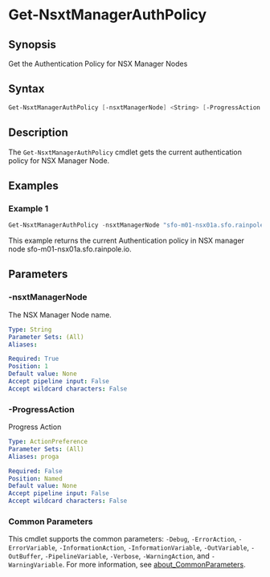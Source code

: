 # Get-NsxtManagerAuthPolicy

## Synopsis

Get the Authentication Policy for NSX Manager Nodes

## Syntax

```powershell
Get-NsxtManagerAuthPolicy [-nsxtManagerNode] <String> [-ProgressAction <ActionPreference>] [<CommonParameters>]
```

## Description

The `Get-NsxtManagerAuthPolicy` cmdlet gets the current authentication policy for NSX Manager Node.

## Examples

### Example 1

```powershell
Get-NsxtManagerAuthPolicy -nsxtManagerNode "sfo-m01-nsx01a.sfo.rainpole.io"
```

This example returns the current Authentication policy in NSX manager node sfo-m01-nsx01a.sfo.rainpole.io.

## Parameters

### -nsxtManagerNode

The NSX Manager Node name.

```yaml
Type: String
Parameter Sets: (All)
Aliases:

Required: True
Position: 1
Default value: None
Accept pipeline input: False
Accept wildcard characters: False
```

### -ProgressAction

Progress Action

```yaml
Type: ActionPreference
Parameter Sets: (All)
Aliases: proga

Required: False
Position: Named
Default value: None
Accept pipeline input: False
Accept wildcard characters: False
```

### Common Parameters

This cmdlet supports the common parameters: `-Debug`, `-ErrorAction`, `-ErrorVariable`, `-InformationAction`, `-InformationVariable`, `-OutVariable`, `-OutBuffer`, `-PipelineVariable`, `-Verbose`, `-WarningAction`, and `-WarningVariable`. For more information, see [about_CommonParameters](http://go.microsoft.com/fwlink/?LinkID=113216).
